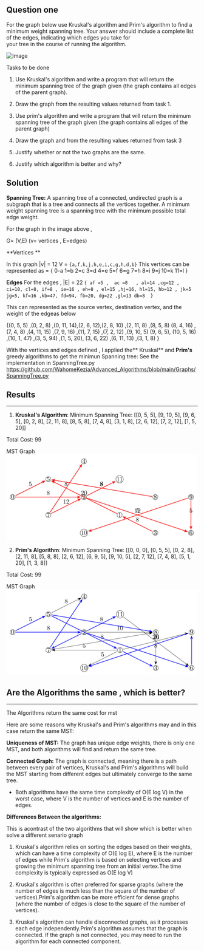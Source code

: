 ## Question one 

For the graph below use Kruskal's algorithm and Prim's algorithm to find a minimum weight spanning
tree. Your answer should include a complete list of the edges, indicating which edges you take for \
your tree in the course of running the algorithm.

![image](https://github.com/WahomeKezia/Advanced_Algorithms/assets/90443938/937deea9-a25d-4514-b0cd-5783a610f1a9)


Tasks to be done

1. Use Kruskal's algorithm and write a program that will return the minimum spanning tree of the graph given (the graph contains all edges of the parent graph).
2. Draw the graph from the resulting values returned from task 1.

3. Use prim's algorithm and write a program that will return the minimum spanning tree of the graph given (the graph contains all edges of the parent graph)
4. Draw the graph and from the resulting values returned from task 3

5. Justify whether or not the two graphs are the same.
6. Justify which algorithm is better and why?

## Solution 

**Spanning Tree:**
A spanning tree of a connected, undirected graph is a subgraph that is a tree and connects all the vertices together. A minimum weight spanning tree is a spanning tree with the minimum possible total edge weight. 

For the graph in the image above , 

G= (V,E) (v= vertices ,  E=edges)

**Vertices **

In this graph |v| = 12
V = `{a,f,k,j,h,e,i,c,g,h,d,b}` 
This vertices can be represented as = { 0-a 1=b 2=c 3=d 4=e 5=f 6=g 7=h 8=i 9=j 10=k 11=l } 

**Edges**
For the edges , 
|E| = 22
`{ af =5 ,  ac =8   , al=14 ,cg=12 , ci=10, cl=8, if=8 , ie=16 , eh=8 , el=15 ,hj=16, hl=15, hb=12 , jk=5 jg=5, kf=16 ,kb=47, fd=94, fb=20, dg=22 ,gl=13 db=8  } `

This can represented as the source vertex, destination vertex, and the weight of the edgeas below

{(0, 5, 5) ,(0, 2, 8) ,(0, 11, 14),(2, 6, 12),(2, 8, 10) ,(2, 11, 8) ,(8, 5, 8)
(8, 4, 16) ,(7, 4, 8) ,(4, 11, 15) ,(7, 9, 16) ,(11, 7, 15) ,(7, 2, 12) ,(9, 10, 5)
(9, 6, 5), (10, 5, 16) ,(10, 1, 47) ,(3, 5, 94) ,(1, 5, 20), (3, 6, 22) ,(6, 11, 13) ,(3, 1, 8) }

With the vertices and edges defined , I applied the** Kruskal** and **Prim's** greedy algorithms to get the minimun Spanning tree:
See the implementation in SpanningTree.py <https://github.com/WahomeKezia/Advanced_Algorithms/blob/main/Graphs/SpanningTree.py>

## Results 
---

1. **Kruskal's Algorithm**:
Minimum Spanning Tree: [[0, 5, 5], [9, 10, 5], [9, 6, 5], [0, 2, 8], [2, 11, 8], [8, 5, 8], [7, 4, 8], [3, 1, 8], [2, 6, 12], [7, 2, 12], [1, 5, 20]]
  
Total Cost: 99

MST Graph 
![image](https://github.com/WahomeKezia/Advanced_Algorithms/blob/main/Graphs/Kruskal'sMST.jpg)

2. **Prim's Algorithm**:
Minimum Spanning Tree: [[0, 0, 0], [0, 5, 5], [0, 2, 8], [2, 11, 8], [5, 8, 8], [2, 6, 12], [6, 9, 5], [9, 10, 5], [2, 7, 12], [7, 4, 8], [5, 1, 20], [1, 3, 8]]

Total Cost: 99

MST Graph
![image](https://github.com/WahomeKezia/Advanced_Algorithms/blob/main/Graphs/Prim'sMST.jpg)

## Are the Algorithms the same , which is better?
---
The Algorithms return the same cost for mst 

Here are some reasons why Kruskal's and Prim's algorithms may and in this case return the same MST:

**Uniqueness of MST:**
The graph has unique edge weights, there is only one MST, and both algorithms will find and return the same tree.

**Connected Graph:**
The graph is connected, meaning there is a path between every pair of vertices, Kruskal's and Prim's algorithms will build the MST starting from different edges but ultimately converge to the same tree.

- Both algorithms have the same time complexity of O(E log V) in the worst case, where V is the number of vertices and E is the number of edges.
  
**Differences Between the algorithms:**

This is acontrast of the two algorithms that will show which is better when solve a different senario graph
1. Kruskal's algorithm relies on sorting the edges based on their weights, which can have a time complexity of O(E log E), where E is the number of edges while Prim's algorithm is based on selecting vertices and growing the minimum spanning tree from an initial vertex.The time complexity is typically expressed as O(E log V)
2. Kruskal's algorithm is often preferred for sparse graphs (where the number of edges is much less than the square of the number of vertices).Prim's algorithm can be more efficient for dense graphs (where the number of edges is close to the square of the number of vertices).

3. Kruskal's algorithm can handle disconnected graphs, as it processes each edge independently.Prim's algorithm assumes that the graph is connected. If the graph is not connected, you may need to run the algorithm for each connected component.

  


